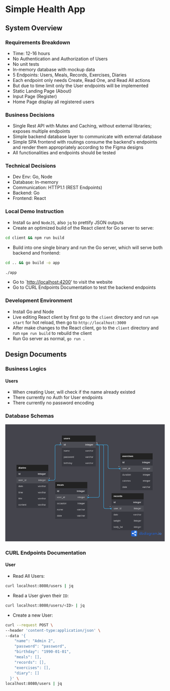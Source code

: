 # Simple Health App

## System Overview

### Requirements Breakdown

- Time: 12-16 hours
- No Authentication and Authorization of Users
- No unit tests
- In-memory database with mockup data
- 5 Endpoints: Users, Meals, Records, Exercises, Diaries
- Each endpoint only needs Create, Read One, and Read All actions
- But due to time limit only the User endpoints will be implemented
- Static Landing Page (About)
- Input Page (Register)
- Home Page display all registered users

### Business Decisions

- Single Rest API with Mutex and Caching, without external libraries; exposes multiple endpoints
- Simple backend database layer to communicate with external database
- Simple SPA frontend with routings consume the backend's endpoints and render them appropriately according to the Figma designs
- All functionalities and endpoints should be tested

### Technical Decisions

- Dev Env: Go, Node
- Database: In-memory
- Communication: HTTP1.1 (REST Endpoints)
- Backend: Go
- Frontend: React

### Local Demo Instruction

- Install `Go` and `NodeJS`, also `jq` to prettify JSON outputs
- Create an optimized build of the React client for Go server to serve:

```bash
cd client && npm run build
```

- Build into one single binary and run the Go server, which will serve both backend and frontend:

```bash
cd .. && go build -o app
```

```bash
./app
```

- Go to `<http://localhost:4200>' to visit the website
- Go to CURL Endpoints Documentation to test the backend endpoints

### Development Environment

- Install Go and Node
- Live editing React client by first go to the `client` directory and run `npm start` for hot reload, then go to `http://localhost:3000`
- After make changes to the React client, go to the `client` directory and run `npm run build` to rebuild the client
- Run Go server as normal, `go run .`

## Design Documents

### Business Logics

#### Users

- When creating User, will check if the name already existed
- There currently no Auth for User endpoints
- There currently no password encoding

### Database Schemas

![Database Schemas](./design/database/uml.png)

### CURL Endpoints Documentation

#### User

- Read All Users:

```bash
curl localhost:8080/users | jq
```

- Read a User given their `ID`:

```bash
curl localhost:8080/users/<ID> | jq
```

- Create a new User:

```bash
curl --request POST \
--header 'content-type:application/json' \
--data '{
    "name": "Admin 2",
    "password": "password",
    "birthday": "1990-01-01",
    "meals": [],
    "records": [],
    "exercises": [],
    "diary": []
  }' \
localhost:8080/users | jq
```
